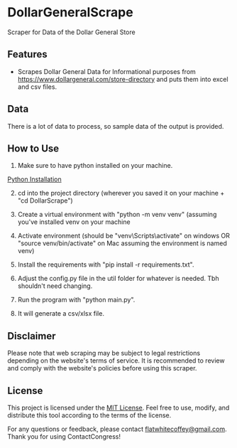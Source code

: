 # DollarGeneralScrape
Scraper for Data of the Dollar General Store

## Features
- Scrapes Dollar General Data for Informational purposes from https://www.dollargeneral.com/store-directory and puts them into excel and csv files.

## Data
There is a lot of data to process, so sample data of the output is provided.

## How to Use
1. Make sure to have python installed on your machine.

[Python Installation](https://www.python.org/downloads/)

2. cd into the project directory (wherever you saved it on your machine + "cd DollarScrape")

3. Create a virtual environment with "python -m venv venv" (assuming you've installed venv on your machine
   
5. Activate environment (should be "venv\Scripts\activate" on windows OR "source venv/bin/activate" on Mac assuming the environment is named venv)
   
7. Install the requirements with "pip install -r requirements.txt".

8. Adjust the config.py file in the util folder for whatever is needed. Tbh shouldn't need changing.

9. Run the program with "python main.py".
   
10. It will generate a csv/xlsx file.


## Disclaimer
Please note that web scraping may be subject to legal restrictions depending on the website's terms of service. It is recommended to review and comply with the website's policies before using this scraper. 

## License
This project is licensed under the [MIT License](https://choosealicense.com/licenses/mit/). Feel free to use, modify, and distribute this tool according to the terms of the license.

For any questions or feedback, please contact [flatwhitecoffey@gmail.com](mailto:flatwhitecoffey@gmail.com). Thank you for using ContactCongress!
